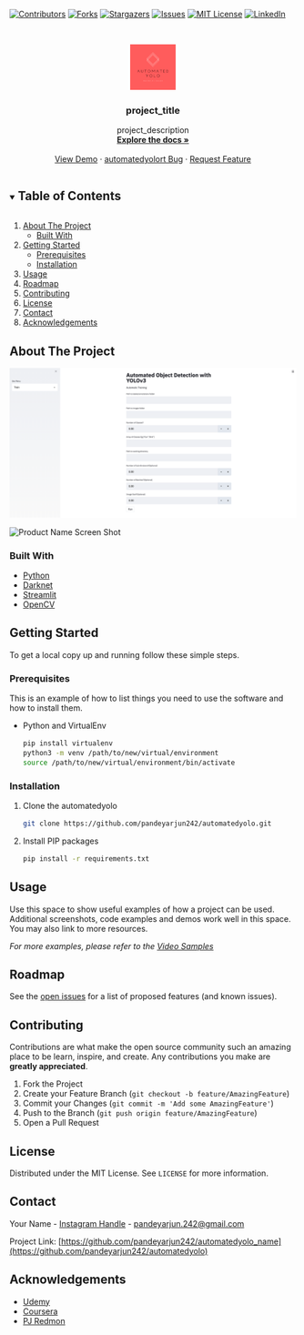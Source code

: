 <!--
*** Thanks for checking out the Best-README-Template. If you have a suggestion
*** that would make this better, please fork the automatedyolo and create a pull request
*** or simply open an issue with the tag "enhancement".
*** Thanks again! Now go create something AMAZING! :D
***
***
***
*** To avoid retyping too much info. Do a search and replace for the following:
*** pandeyarjun242, automatedyolo_name, twitter_handle, email, project_title, project_description
-->



<!-- PROJECT SHIELDS -->
<!--
*** I'm using markdown "reference style" links for readability.
*** Reference links are enclosed in brackets [ ] instead of parentheses ( ).
*** See the bottom of this document for the declaration of the reference variables
*** for contributors-url, forks-url, etc. This is an optional, concise syntax you may use.
*** https://www.markdownguide.org/basic-syntax/#reference-style-links
-->
[![Contributors][contributors-shield]][contributors-url]
[![Forks][forks-shield]][forks-url]
[![Stargazers][stars-shield]][stars-url]
[![Issues][issues-shield]][issues-url]
[![MIT License][license-shield]][license-url]
[![LinkedIn][linkedin-shield]][linkedin-url]



<!-- PROJECT LOGO -->
<br />
<p align="center">
  <a href="https://github.com/pandeyarjun242/automatedyolo_name">
    <img src="images/logo.png" alt="Logo" width="80" height="80">
  </a>

  <h3 align="center">project_title</h3>

  <p align="center">
    project_description
    <br />
    <a href="https://github.com/pandeyarjun242/automatedyolo_name"><strong>Explore the docs »</strong></a>
    <br />
    <br />
    <a href="https://github.com/pandeyarjun242/automatedyolo_name">View Demo</a>
    ·
    <a href="https://github.com/pandeyarjun242/automatedyolo_name/issues">automatedyolort Bug</a>
    ·
    <a href="https://github.com/pandeyarjun242/automatedyolo_name/issues">Request Feature</a>
  </p>
</p>



<!-- TABLE OF CONTENTS -->
<details open="open">
  <summary><h2 style="display: inline-block">Table of Contents</h2></summary>
  <ol>
    <li>
      <a href="#about-the-project">About The Project</a>
      <ul>
        <li><a href="#built-with">Built With</a></li>
      </ul>
    </li>
    <li>
      <a href="#getting-started">Getting Started</a>
      <ul>
        <li><a href="#prerequisites">Prerequisites</a></li>
        <li><a href="#installation">Installation</a></li>
      </ul>
    </li>
    <li><a href="#usage">Usage</a></li>
    <li><a href="#roadmap">Roadmap</a></li>
    <li><a href="#contributing">Contributing</a></li>
    <li><a href="#license">License</a></li>
    <li><a href="#contact">Contact</a></li>
    <li><a href="#acknowledgements">Acknowledgements</a></li>
  </ol>
</details>



<!-- ABOUT THE PROJECT -->
## About The Project
<img src="images/sample.png" alt="Logo">


![Product Name Screen Shot](https://github.com/pandeyarjun242/automatedyolo/tree/main/images/sample.png)



### Built With

* [Python](https://www.python.org/)
* [Darknet](https://github.com/pjreddie/darknet)
* [Streamlit](https://www.streamlit.io/)
* [OpenCV](https://opencv.org/)



<!-- GETTING STARTED -->
## Getting Started

To get a local copy up and running follow these simple steps.

### Prerequisites

This is an example of how to list things you need to use the software and how to install them.
* Python and VirtualEnv
  ```sh
  pip install virtualenv
  python3 -m venv /path/to/new/virtual/environment
  source /path/to/new/virtual/environment/bin/activate
  ```

### Installation

1. Clone the automatedyolo
   ```sh
   git clone https://github.com/pandeyarjun242/automatedyolo.git
   ```
2. Install PIP packages
   ```sh
   pip install -r requirements.txt
   ```

<!-- USAGE EXAMPLES -->
## Usage

Use this space to show useful examples of how a project can be used. Additional screenshots, code examples and demos work well in this space. You may also link to more resources.

_For more examples, please refer to the [Video Samples](https://example.com)_



<!-- ROADMAP -->
## Roadmap

See the [open issues](https://github.com/pandeyarjun242/automatedyolo/issues) for a list of proposed features (and known issues).



<!-- CONTRIBUTING -->
## Contributing

Contributions are what make the open source community such an amazing place to be learn, inspire, and create. Any contributions you make are **greatly appreciated**.

1. Fork the Project
2. Create your Feature Branch (`git checkout -b feature/AmazingFeature`)
3. Commit your Changes (`git commit -m 'Add some AmazingFeature'`)
4. Push to the Branch (`git push origin feature/AmazingFeature`)
5. Open a Pull Request



<!-- LICENSE -->
## License

Distributed under the MIT License. See `LICENSE` for more information.



<!-- CONTACT -->
## Contact

Your Name - [Instagram Handle](https://instagram.com/arjunpandey._) - pandeyarjun.242@gmail.com

Project Link: [https://github.com/pandeyarjun242/automatedyolo_name](https://github.com/pandeyarjun242/automatedyolo)



<!-- ACKNOWLEDGEMENTS -->
## Acknowledgements

* [Udemy](https://udemy.com)
* [Coursera](https://coursera.org)
* [PJ Redmon](https://pjreddie.com/)





<!-- MARKDOWN LINKS & IMAGES -->
<!-- https://www.markdownguide.org/basic-syntax/#reference-style-links -->
[contributors-shield]: https://img.shields.io/github/contributors/pandeyarjun242/automatedyolo.svg?style=for-the-badge
[contributors-url]: https://github.com/pandeyarjun242/automatedyolo/graphs/contributors
[forks-shield]: https://img.shields.io/github/forks/pandeyarjun242/automatedyolo.svg?style=for-the-badge
[forks-url]: https://github.com/pandeyarjun242/automatedyolo/network/members
[stars-shield]: https://img.shields.io/github/stars/pandeyarjun242/automatedyolo.svg?style=for-the-badge
[stars-url]: https://github.com/pandeyarjun242/automatedyolo/stargazers
[issues-shield]: https://img.shields.io/github/issues/pandeyarjun242/automatedyolo.svg?style=for-the-badge
[issues-url]: https://github.com/pandeyarjun242/automatedyolo/issues
[license-shield]: https://img.shields.io/github/license/pandeyarjun242/automatedyolo.svg?style=for-the-badge
[license-url]: https://github.com/pandeyarjun242/automatedyolo/blob/master/LICENSE.txt
[linkedin-shield]: https://img.shields.io/badge/-LinkedIn-black.svg?style=for-the-badge&logo=linkedin&colorB=555
[linkedin-url]: https://linkedin.com/in/pandeyarjun242

